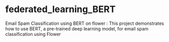 # federated_learning_BERT
Email Spam Classification using BERT on flower : This project demonstrates how to use BERT, a pre-trained deep learning model, for email spam classification using Flower
